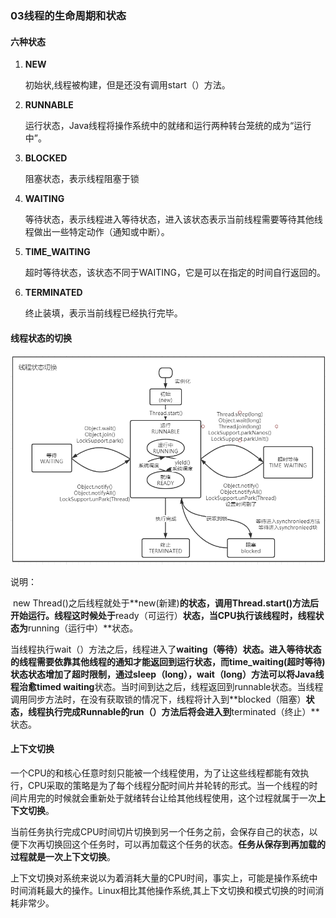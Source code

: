 ### 03线程的生命周期和状态

#### 六种状态

1. **NEW**

   初始状,线程被构建，但是还没有调用start（）方法。

2. **RUNNABLE**

   运行状态，Java线程将操作系统中的就绪和运行两种转台笼统的成为“运行中”。

3. **BLOCKED**

   阻塞状态，表示线程阻塞于锁

4. **WAITING**

   等待状态，表示线程进入等待状态，进入该状态表示当前线程需要等待其他线程做出一些特定动作（通知或中断）。

5. **TIME_WAITING**

   超时等待状态，该状态不同于WAITING，它是可以在指定的时间自行返回的。

6. **TERMINATED**

   终止装填，表示当前线程已经执行完毕。

#### 线程状态的切换

![线程状态切换](线程状态流转.png)

说明：

​	new Thread()之后线程就处于**new(新建)**的状态，调用Thread.start()方法后开始运行。线程这时候处于**ready（可运行）**状态，当CPU执行该线程时，线程状态为**running（运行中）**状态。

​	当线程执行wait（）方法之后，线程进入了**waiting（等待）**状态。进入等待状态的线程需要依靠其他线程的通知才能返回到运行状态，而**time_waiting(超时等待)**状态状态增加了超时限制，通过sleep（long），wait（long）方法可以将Java线程治愈**timed waiting**状态。当时间到达之后，线程返回到runnable状态。当线程调用同步方法时，在没有获取锁的情况下，线程将计入到**blocked（阻塞）**状态，线程执行完成Runnable的run（）方法后将会进入到**terminated（终止）**状态。



#### 上下文切换

​	一个CPU的和核心任意时刻只能被一个线程使用，为了让这些线程都能有效执行，CPU采取的策略是为了每个线程分配时间片并轮转的形式。当一个线程的时间片用完的时候就会重新处于就绪转台让给其他线程使用，这个过程就属于一次**上下文切换**。

​	当前任务执行完成CPU时间切片切换到另一个任务之前，会保存自己的状态，以便下次再切换回这个任务时，可以再加载这个任务的状态。**任务从保存到再加载的过程就是一次上下文切换**。

​	上下文切换对系统来说以为着消耗大量的CPU时间，事实上，可能是操作系统中时间消耗最大的操作。Linux相比其他操作系统,其上下文切换和模式切换的时间消耗非常少。